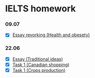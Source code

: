 # IELTS homework
### 09.07
- [x] [Essay revorking (Health and obesety)](https://github.com/philipblanc/IELTS/blob/main/essays/Essay%20%7C%2014.07.md)

### 22.06
- [x] [Essay (Traditional ideas)](https://github.com/philipsemenov/IELTS/blob/main/essays/Essay%20%7C%2013.06.md)
- [x] [Task 1 (Canadian shopping)](https://github.com/philipsemenov/IELTS/blob/main/graphs/Graph%20%7C%2020.06.md)
- [x] [Task 1 (Crops production)](https://github.com/philipsemenov/IELTS/blob/main/graphs/Graph%20%7C%2021.06.md)
